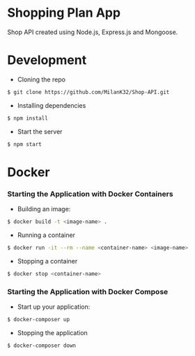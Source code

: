 # Shopping Plan App

Shop API created using Node.js, Express.js and Mongoose.

# Development

- Cloning the repo

```bash
$ git clone https://github.com/MilanK32/Shop-API.git
```

- Installing dependencies

```bash
$ npm install
```

- Start the server

```bash
$ npm start
```

# Docker

### Starting the Application with Docker Containers

- Building an image:

```bash
$ docker build -t <image-name> .
```

- Running a container

```bash
$ docker run -it --rm --name <container-name> <image-name>
```

- Stopping a container

```bash
$ docker stop <container-name>
```

### Starting the Application with Docker Compose

- Start up your application:

```bash
$ docker-composer up
```

- Stopping the application

```bash
$ docker-composer down
```
